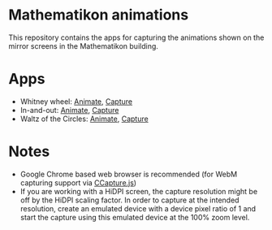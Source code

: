 # Mathematikon animations

This repository contains the apps for capturing the animations shown on the mirror screens in the Mathematikon building.
 
# Apps

- Whitney wheel: [Animate](whitney/index.html), [Capture](whitney/index.html?capture)
- In-and-out: [Animate](in-and-out/index.html), [Capture](in-and-out/index.html?capture)
- Waltz of the Circles: [Animate](waltz-of-the-circles/index.html), [Capture](waltz-of-the-circles/index.html?capture)

# Notes

 - Google Chrome based web browser is recommended (for WebM capturing support via [CCapture.js](https://github.com/spite/ccapture.js)) 
 - If you are working with a HiDPI screen, the capture resolution might be off by the HiDPI scaling factor. In order to capture at the intended resolution, create an emulated device with a device pixel ratio of 1 and start the capture using this emulated device at the 100% zoom level.
